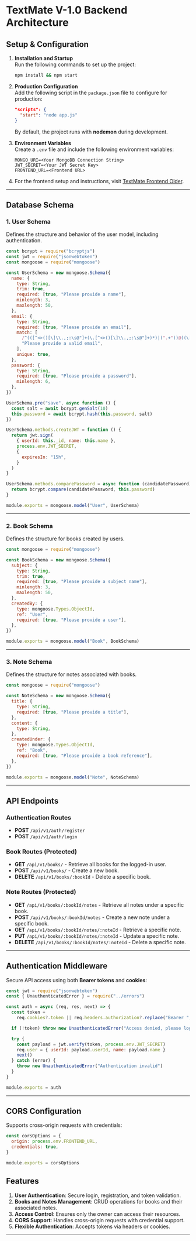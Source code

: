 # **TextMate V-1.0 Backend Architecture**

## **Setup & Configuration**

1. **Installation and Startup**  
   Run the following commands to set up the project:
   ```bash
   npm install && npm start
   ```
2. **Production Configuration**  
   Add the following script in the `package.json` file to configure for production:

   ```json
   "scripts": {
     "start": "node app.js"
   }
   ```

   By default, the project runs with **nodemon** during development.

3. **Environment Variables**  
   Create a `.env` file and include the following environment variables:
   ```env
   MONGO_URI=<Your MongoDB Connection String>
   JWT_SECRET=<Your JWT Secret Key>
   FRONTEND_URL=<Frontend URL>
   ```
4. For the frontend setup and instructions, visit [TextMate Frontend Older](https://github.com/amitskingh/textmate-app-older-version).

---

## **Database Schema**

### **1. User Schema**

Defines the structure and behavior of the user model, including authentication.

```javascript
const bcrypt = require("bcryptjs")
const jwt = require("jsonwebtoken")
const mongoose = require("mongoose")

const UserSchema = new mongoose.Schema({
  name: {
    type: String,
    trim: true,
    required: [true, "Please provide a name"],
    minlength: 3,
    maxlength: 50,
  },
  email: {
    type: String,
    required: [true, "Please provide an email"],
    match: [
      /^(([^<>()[\]\\.,;:\s@"]+(\.[^<>()[\]\\.,;:\s@"]+)*)|(".+"))@((\[[0-9]{1,3}\.[0-9]{1,3}\.[0-9]{1,3}\.[0-9]{1,3}\])|(([a-zA-Z\-0-9]+\.)+[a-zA-Z]{2,}))$/,
      "Please provide a valid email",
    ],
    unique: true,
  },
  password: {
    type: String,
    required: [true, "Please provide a password"],
    minlength: 6,
  },
})

UserSchema.pre("save", async function () {
  const salt = await bcrypt.genSalt(10)
  this.password = await bcrypt.hash(this.password, salt)
})

UserSchema.methods.createJWT = function () {
  return jwt.sign(
    { userId: this._id, name: this.name },
    process.env.JWT_SECRET,
    {
      expiresIn: "15h",
    }
  )
}

UserSchema.methods.comparePassword = async function (candidatePassword) {
  return bcrypt.compare(candidatePassword, this.password)
}

module.exports = mongoose.model("User", UserSchema)
```

---

### **2. Book Schema**

Defines the structure for books created by users.

```javascript
const mongoose = require("mongoose")

const BookSchema = new mongoose.Schema({
  subject: {
    type: String,
    trim: true,
    required: [true, "Please provide a subject name"],
    minlength: 3,
    maxlength: 50,
  },
  createdBy: {
    type: mongoose.Types.ObjectId,
    ref: "User",
    required: [true, "Please provide a user"],
  },
})

module.exports = mongoose.model("Book", BookSchema)
```

---

### **3. Note Schema**

Defines the structure for notes associated with books.

```javascript
const mongoose = require("mongoose")

const NoteSchema = new mongoose.Schema({
  title: {
    type: String,
    required: [true, "Please provide a title"],
  },
  content: {
    type: String,
  },
  createdUnder: {
    type: mongoose.Types.ObjectId,
    ref: "Book",
    required: [true, "Please provide a book reference"],
  },
})

module.exports = mongoose.model("Note", NoteSchema)
```

---

## **API Endpoints**

### **Authentication Routes**

- **POST** `/api/v1/auth/register`
- **POST** `/api/v1/auth/login`

### **Book Routes** (Protected)

- **GET** `/api/v1/books/` - Retrieve all books for the logged-in user.
- **POST** `/api/v1/books/` - Create a new book.
- **DELETE** `/api/v1/books/:bookId` - Delete a specific book.

### **Note Routes** (Protected)

- **GET** `/api/v1/books/:bookId/notes` - Retrieve all notes under a specific book.
- **POST** `/api/v1/books/:bookId/notes` - Create a new note under a specific book.
- **GET** `/api/v1/books/:bookId/notes/:noteId` - Retrieve a specific note.
- **PUT** `/api/v1/books/:bookId/notes/:noteId` - Update a specific note.
- **DELETE** `/api/v1/books/:bookId/notes/:noteId` - Delete a specific note.

---

## **Authentication Middleware**

Secure API access using both **Bearer tokens** and **cookies**:

```javascript
const jwt = require("jsonwebtoken")
const { UnauthenticatedError } = require("../errors")

const auth = async (req, res, next) => {
  const token =
    req.cookies?.token || req.headers.authorization?.replace("Bearer ", "")

  if (!token) throw new UnauthenticatedError("Access denied, please login")

  try {
    const payload = jwt.verify(token, process.env.JWT_SECRET)
    req.user = { userId: payload.userId, name: payload.name }
    next()
  } catch (error) {
    throw new UnauthenticatedError("Authentication invalid")
  }
}

module.exports = auth
```

---

## **CORS Configuration**

Supports cross-origin requests with credentials:

```javascript
const corsOptions = {
  origin: process.env.FRONTEND_URL,
  credentials: true,
}

module.exports = corsOptions
```

## **Features**

1. **User Authentication**: Secure login, registration, and token validation.
2. **Books and Notes Management**: CRUD operations for books and their associated notes.
3. **Access Control**: Ensures only the owner can access their resources.
4. **CORS Support**: Handles cross-origin requests with credential support.
5. **Flexible Authentication**: Accepts tokens via headers or cookies.

---
